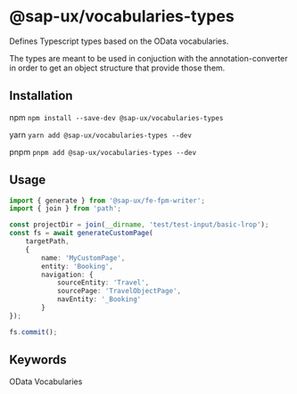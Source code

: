 # @sap-ux/vocabularies-types

Defines Typescript types based on the OData vocabularies.

The types are meant to be used in conjuction with the annotation-converter in order to get an object structure that provide those them.



## Installation
npm
`npm install --save-dev @sap-ux/vocabularies-types`

yarn
`yarn add @sap-ux/vocabularies-types --dev`

pnpm
`pnpm add @sap-ux/vocabularies-types --dev`

## Usage


```Typescript
import { generate } from '@sap-ux/fe-fpm-writer';
import { join } from 'path';

const projectDir = join(__dirname, 'test/test-input/basic-lrop');
const fs = await generateCustomPage(
    targetPath,
    {
        name: 'MyCustomPage',
        entity: 'Booking',
        navigation: {
            sourceEntity: 'Travel',
            sourcePage: 'TravelObjectPage',
            navEntity: '_Booking'
        }
});

fs.commit();

```

## Keywords
OData Vocabularies
